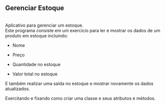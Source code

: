## Gerenciar Estoque
<br>
Aplicativo para gerenciar um estoque.
<br>
Este programa consiste em um exercício para ler e mostrar os dados de um produto em estoque incluindo:<br>

* Nome <br>

* Preço <br>

* Quantidade no estoque<br>

* Valor total no estoque<br>

E também realizar uma saída no estoque e mostrar novamente os dados atualizados.

Exercitando e fixando como criar uma classe e seus atributos e métodos.


